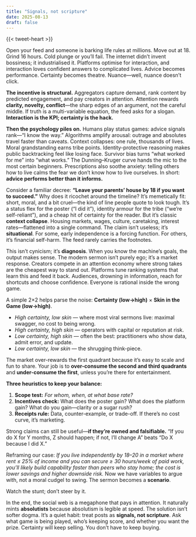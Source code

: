 ```yaml
---
title: "Signals, not scripture"
date: 2025-08-13
draft: false
---
```


{{< tweet-heart >}}

Open your feed and someone is barking life rules at millions. Move out at 18. Grind 16 hours. Cold plunge or you’ll fail. The internet didn’t invent bossiness; it industrialised it. Platforms optimise for interaction, and interaction loves confident answers to complicated lives. Advice becomes performance. Certainty becomes theatre. Nuance—well, nuance doesn’t click.

**The incentive is structural.** Aggregators capture demand, rank content by predicted engagement, and pay creators in attention. Attention rewards **clarity, novelty, conflict**—the sharp edges of an argument, not the careful middle. If truth is a multi-variable equation, the feed asks for a slogan. **Interaction is the KPI; certainty is the hack.**

**Then the psychology piles on.** Humans play status games: advice signals rank—“I know the way.” Algorithms amplify arousal: outrage and absolutes travel faster than caveats. Context collapses: one rule, thousands of lives. Moral grandstanding earns tribe points. Identity-protective reasoning makes public backtracking feel like losing face. Survivor bias turns “what worked for me” into “what works.” The Dunning–Kruger curve hands the mic to the most certain beginners. Prescriptions also soothe anxiety: telling others how to live calms the fear we don’t know how to live ourselves. In short: **advice performs better than it informs.**

Consider a familiar decree: **“Leave your parents’ house by 18 if you want to succeed.”** Why does it ricochet around the timeline? It’s memetically fit: short, moral, and a bit cruel—the kind of line people quote to look tough. It’s a status flex for the poster (“I did it”), identity armour for the tribe (“we’re self-reliant”), and a cheap hit of certainty for the reader. But it’s classic **context collapse**. Housing markets, wages, culture, caretaking, interest rates—flattened into a single command. The claim isn’t useless; it’s **situational**. For some, early independence is a forcing function. For others, it’s financial self-harm. The feed rarely carries the footnotes.

This isn’t cynicism; it’s **diagnosis**. When you know the machine’s goals, the output makes sense. The modern sermon isn’t purely ego; it’s a market response. Creators compete in an attention economy where strong takes are the cheapest way to stand out. Platforms tune ranking systems that learn this and feed it back. Audiences, drowning in information, reach for shortcuts and choose confidence. Everyone is rational inside the wrong game.

A simple 2×2 helps parse the noise: **Certainty (low→high)** × **Skin in the Game (low→high)**.

- *High certainty, low skin* — where most viral sermons live: maximal swagger, no cost to being wrong.  
- *High certainty, high skin* — operators with capital or reputation at risk.  
- *Low certainty, high skin* — often the best: practitioners who show data, admit error, and update.  
- *Low certainty, low skin* — the shrugging think-piece.

The market over-rewards the first quadrant because it’s easy to scale and fun to share. Your job is to **over-consume the second and third quadrants** and **under-consume the first**, unless you’re there for entertainment.

**Three heuristics to keep your balance:**

1) **Scope test:** *For whom, when, at what base rate?*  
2) **Incentives check:** What does the poster gain? What does the platform gain? What do you gain—clarity or a sugar rush?  
3) **Receipts rule:** Data, counter-example, or trade-off. If there’s no cost curve, it’s marketing.

Strong claims can still be useful—**if they’re owned and falsifiable.** “If you do X for Y months, Z should happen; if not, I’ll change A” beats “Do X because I did X.”

Reframing our case: *If you live independently by 18–20 in a market where rent ≤ 25% of income and you can secure ≥ 30 hours/week of paid work, you’ll likely build capability faster than peers who stay home; the cost is lower savings and higher downside risk.* Now we have variables to argue with, not a moral cudgel to swing. The sermon becomes a **scenario**.

Watch the stunt; don’t steer by it.

In the end, the social web is a megaphone that pays in attention. It naturally mints **absolutists** because absolutism is legible at speed. The solution isn’t softer dogma. It’s a quiet habit: treat posts as **signals, not scripture**. Ask what game is being played, who’s keeping score, and whether you want the prize. Certainty will keep selling. You don’t have to keep buying.


